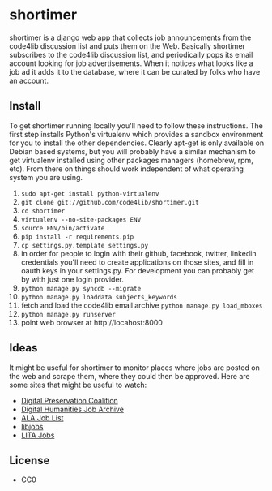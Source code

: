 shortimer
=========

shortimer is a [django](http://www.djangoproject.com) web app that collects job 
announcements from the code4lib discussion list and puts them on the Web. 
Basically shortimer subscribes to the code4lib discussion list, and periodically
pops its email account looking for job advertisements. When it notices what
looks like a job ad it adds it to the database, where it can be curated by
folks who have an account.

Install
-------

To get shortimer running locally you'll need to follow these instructions. The 
first step installs Python's virtualenv which provides a sandbox environment 
for you to install the other dependencies. Clearly apt-get is only available 
on Debian based systems, but you will probably have a similar mechanism to 
get virtualenv installed using other packages managers (homebrew, rpm, etc).
From there on things should work independent of what operating system you are
using.

1. `sudo apt-get install python-virtualenv`
1. `git clone git://github.com/code4lib/shortimer.git`
1. `cd shortimer`
1. `virtualenv --no-site-packages ENV`
1. `source ENV/bin/activate`
1. `pip install -r requirements.pip`
1. `cp settings.py.template settings.py`
1. in order for people to login with their github, facebook, twitter, linkedin
credentials you'll need to create applications on those sites, and fill in oauth
keys in your settings.py. For development you can probably get by with just one
login provider.
1. `python manage.py syncdb --migrate`
1. `python manage.py loaddata subjects_keywords`
1. fetch and load the code4lib email archive `python manage.py load_mboxes`
1. `python manage.py runserver`
1. point web browser at http://locahost:8000

Ideas
-----

It might be useful for shortimer to monitor places where jobs are posted on the
web and scrape them, where they could then be approved. Here are some sites that
might be useful to watch:

* [Digital Preservation Coalition](http://www.dpconline.org/newsroom/vacancies)
* [Digital Humanities Job Archive](http://jobs.lofhm.org/)
* [ALA Job List](http://joblist.ala.org/)
* [libjobs](http://infoserv.inist.fr/wwsympa.fcgi/subrequest/libjobs)
* [LITA Jobs](http://www.ala.org/lita/professional/jobs/looking)

License
-------

* CC0

